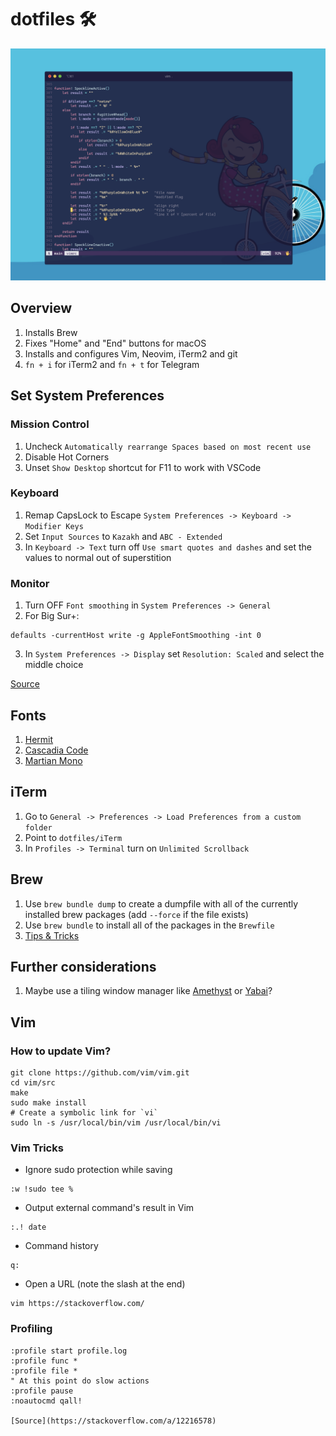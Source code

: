 # dotfiles 🛠

![Vim](./images/dotfiles.png)

## Overview
1. Installs Brew
2. Fixes "Home" and "End" buttons for macOS
3. Installs and configures Vim, Neovim, iTerm2 and git
4. `fn + i` for iTerm2 and `fn + t` for Telegram

## Set System Preferences
### Mission Control
1. Uncheck `Automatically rearrange Spaces based on most recent use`
2. Disable Hot Corners
3. Unset `Show Desktop` shortcut for F11 to work with VSCode

### Keyboard
1. Remap CapsLock to Escape `System Preferences -> Keyboard -> Modifier Keys`
2. Set `Input Sources` to `Kazakh` and `ABC - Extended`
3. In `Keyboard -> Text` turn off `Use smart quotes and dashes` and set the values to normal out of superstition

### Monitor
1. Turn OFF `Font smoothing` in `System Preferences -> General`
2. For Big Sur+:
```shell
defaults -currentHost write -g AppleFontSmoothing -int 0
```
3. In `System Preferences -> Display` set `Resolution: Scaled` and select the middle choice

[Source](https://tonsky.me/blog/monitors/)

## Fonts
1. [Hermit](https://github.com/pcaro90/hermit)
2. [Cascadia Code](https://github.com/microsoft/cascadia-code)
3. [Martian Mono](https://github.com/evilmartians/mono)

## iTerm
1. Go to `General -> Preferences -> Load Preferences from a custom folder`
2. Point to `dotfiles/iTerm`
3. In `Profiles -> Terminal` turn on `Unlimited Scrollback`

## Brew

1. Use `brew bundle dump` to create a dumpfile with all of the currently installed brew packages (add `--force` if the file exists)
2. Use `brew bundle` to install all of the packages in the `Brewfile`
3. [Tips & Tricks](https://gist.github.com/ChristopherA/a579274536aab36ea9966f301ff14f3f)

## Further considerations
1. Maybe use a tiling window manager like [Amethyst](https://ianyh.com/amethyst/) or [Yabai](https://github.com/koekeishiya/yabai)?


## Vim
### How to update Vim?
```shell
git clone https://github.com/vim/vim.git
cd vim/src
make
sudo make install
# Create a symbolic link for `vi`
sudo ln -s /usr/local/bin/vim /usr/local/bin/vi
```

### Vim Tricks
- Ignore sudo protection while saving
```vim
:w !sudo tee %
```

- Output external command's result in Vim
```vim
:.! date
```

- Command history
```vim
q:
```

- Open a URL (note the slash at the end)
```shell
vim https://stackoverflow.com/
```

### Profiling
```vim
:profile start profile.log
:profile func *
:profile file *
" At this point do slow actions
:profile pause
:noautocmd qall!

[Source](https://stackoverflow.com/a/12216578)
